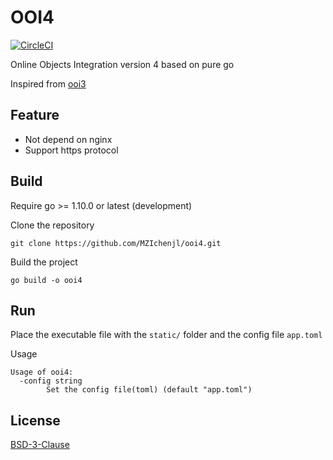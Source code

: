 # OOI4

[![CircleCI](https://circleci.com/gh/MZIchenjl/ooi4/tree/master.svg?style=svg)](https://circleci.com/gh/MZIchenjl/ooi4/tree/master)

Online Objects Integration version 4 based on pure go

Inspired from [ooi3](https://github.com/acgx/ooi3)

## Feature

* Not depend on nginx
* Support https protocol

## Build

Require go >= 1.10.0 or latest (development)

Clone the repository

```shell
git clone https://github.com/MZIchenjl/ooi4.git
```

Build the project

```shell
go build -o ooi4
```

## Run

Place the executable file with the `static/` folder and the config file `app.toml`

Usage

```shell
Usage of ooi4:
  -config string
    	Set the config file(toml) (default "app.toml")
```

## License

[BSD-3-Clause](https://github.com/MZIchenjl/ooi4/blob/master/LICENSE)
